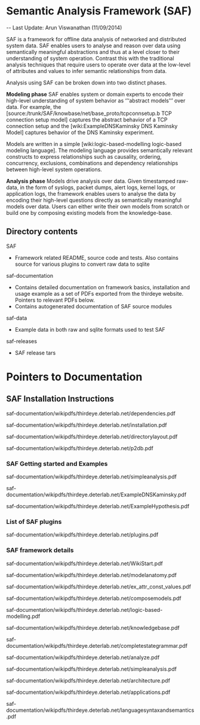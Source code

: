 
# Semantic Analysis Framework (SAF)
-- Last Update: Arun Viswanathan (11/09/2014)

SAF is a framework for offline data analysis of networked and distributed system data. SAF enables users to analyse and reason over data using semantically meaningful abstractions and thus at a level closer to their understanding of system operation. Contrast this with the traditional analysis techniques that require users to operate over data at the low-level of attributes and values to infer semantic relationships from data.

Analysis using SAF can be broken down into two distinct phases.

**Modeling phase**
SAF enables system or domain experts to encode their high-level understanding of system behavior as ‘’‘abstract models’‘’ over data. For example, the [source:/trunk/SAF/knowbase/net/base_proto/tcpconnsetup.b TCP connection setup model] captures the abstract behavior of a TCP connection setup and the [wiki:ExampleDNSKaminsky DNS Kaminsky Model] captures behavior of the DNS Kaminsky experiment.

Models are written in a simple [wiki:logic-based-modelling logic-based modeling language]. The modeling language provides semantically relevant constructs to express relationships such as causality, ordering, concurrency, exclusions, combinations and dependency relationships between high-level system operations.

**Analysis phase**
Models drive analysis over data. Given timestamped raw-data, in the form of syslogs, packet dumps, alert logs, kernel logs, or application logs, the framework enables users to analyse the data by encoding their high-level questions directly as semantically meaningful models over data. Users can either write their own models from scratch or build one by composing existing models from the knowledge-base.


## Directory contents

SAF    
* Framework related README, source code and tests. Also contains source for various plugins to convert raw data to sqlite  

saf-documentation 
* Contains detailed documentation on framework basics, installation 
          and usage example as a set of PDFs exported from the thirdeye website. Pointers to relevant PDFs below.
* Contains autogenerated documentation of SAF source modules 
    
saf-data
* Example data in both raw and sqlite formats used to test SAF 

saf-releases 
* SAF release tars
 

# Pointers to Documentation

## SAF Installation Instructions
saf-documentation/wikipdfs/thirdeye.deterlab.net/dependencies.pdf

saf-documentation/wikipdfs/thirdeye.deterlab.net/installation.pdf

saf-documentation/wikipdfs/thirdeye.deterlab.net/directorylayout.pdf

saf-documentation/wikipdfs/thirdeye.deterlab.net/p2db.pdf

### SAF Getting started and Examples

saf-documentation/wikipdfs/thirdeye.deterlab.net/simpleanalysis.pdf

saf-documentation/wikipdfs/thirdeye.deterlab.net/ExampleDNSKaminsky.pdf

saf-documentation/wikipdfs/thirdeye.deterlab.net/ExampleHypothesis.pdf

### List of SAF plugins
saf-documentation/wikipdfs/thirdeye.deterlab.net/plugins.pdf

### SAF framework details

saf-documentation/wikipdfs/thirdeye.deterlab.net/WikiStart.pdf

saf-documentation/wikipdfs/thirdeye.deterlab.net/modelanatomy.pdf

saf-documentation/wikipdfs/thirdeye.deterlab.net/ex_attr_const_values.pdf

saf-documentation/wikipdfs/thirdeye.deterlab.net/composemodels.pdf

saf-documentation/wikipdfs/thirdeye.deterlab.net/logic-based-modelling.pdf

saf-documentation/wikipdfs/thirdeye.deterlab.net/knowledgebase.pdf

saf-documentation/wikipdfs/thirdeye.deterlab.net/completestategrammar.pdf

saf-documentation/wikipdfs/thirdeye.deterlab.net/analyze.pdf

saf-documentation/wikipdfs/thirdeye.deterlab.net/simpleanalysis.pdf

saf-documentation/wikipdfs/thirdeye.deterlab.net/architecture.pdf

saf-documentation/wikipdfs/thirdeye.deterlab.net/applications.pdf

saf-documentation/wikipdfs/thirdeye.deterlab.net/languagesyntaxandsemantics.pdf
